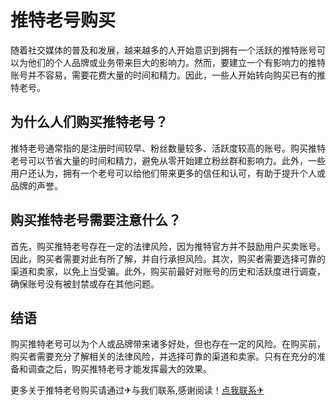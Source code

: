 # 推特老号购买

随着社交媒体的普及和发展，越来越多的人开始意识到拥有一个活跃的推特账号可以为他们的个人品牌或业务带来巨大的影响力。然而，要建立一个有影响力的推特账号并不容易，需要花费大量的时间和精力。因此，一些人开始转向购买已有的推特老号。

## 为什么人们购买推特老号？

推特老号通常指的是注册时间较早、粉丝数量较多、活跃度较高的账号。购买推特老号可以节省大量的时间和精力，避免从零开始建立粉丝群和影响力。此外，一些用户还认为，拥有一个老号可以给他们带来更多的信任和认可，有助于提升个人或品牌的声誉。

## 购买推特老号需要注意什么？

首先，购买推特老号存在一定的法律风险，因为推特官方并不鼓励用户买卖账号。因此，购买者需要对此有所了解，并自行承担风险。其次，购买者需要选择可靠的渠道和卖家，以免上当受骗。此外，购买前最好对账号的历史和活跃度进行调查，确保账号没有被封禁或存在其他问题。

## 结语

购买推特老号可以为个人或品牌带来诸多好处，但也存在一定的风险。在购买前，购买者需要充分了解相关的法律风险，并选择可靠的渠道和卖家。只有在充分的准备和调查之后，购买推特老号才能发挥最大的效果。

更多关于推特老号购买请通过✈与我们联系,感谢阅读！[点我联系✈](https://docs.k02.cc)